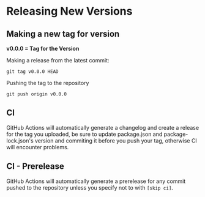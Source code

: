 # Releasing New Versions

## Making a new tag for version
**v0.0.0 = Tag for the Version**

Making a release from the latest commit:
```
git tag v0.0.0 HEAD
```
Pushing the tag to the repository
```
git push origin v0.0.0
```

## CI 
GitHub Actions will automatically generate a changelog and create a release for the tag you uploaded, be sure to update package.json and package-lock.json's version and commiting it before you push your tag, otherwise CI will encounter problems.

## CI - Prerelease
GitHub Actions will automatically generate a prerelease for any commit pushed to the repository unless you specify not to with `[skip ci]`.
